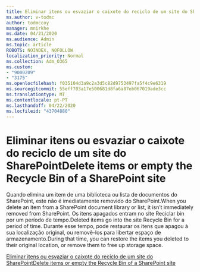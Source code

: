 ```yaml
---
title: Eliminar itens ou esvaziar o caixote do reciclo de um site do SharePoint
ms.author: v-todmc
author: todmccoy
manager: mnirkhe
ms.date: 04/21/2020
ms.audience: Admin
ms.topic: article
ROBOTS: NOINDEX, NOFOLLOW
localization_priority: Normal
ms.collection: Adm_O365
ms.custom:
- "9000209"
- "3175"
ms.openlocfilehash: f035104d3a9c2a3d5c82d9753497fa5f4c9e6319
ms.sourcegitcommit: 55eff703a17e500681d8fa6a87eb067019ade3cc
ms.translationtype: MT
ms.contentlocale: pt-PT
ms.lasthandoff: 04/22/2020
ms.locfileid: "43704880"
---
```

# <a name="delete-items-or-empty-the-recycle-bin-of-a-sharepoint-site"></a><span data-ttu-id="b21ff-102">Eliminar itens ou esvaziar o caixote do reciclo de um site do SharePoint</span><span class="sxs-lookup"><span data-stu-id="b21ff-102">Delete items or empty the Recycle Bin of a SharePoint site</span></span> 

<span data-ttu-id="b21ff-103">Quando elimina um item de uma biblioteca ou lista de documentos do SharePoint, este não é imediatamente removido do SharePoint.</span><span class="sxs-lookup"><span data-stu-id="b21ff-103">When you delete an item from a SharePoint document library or list, it isn’t immediately removed from SharePoint.</span></span> <span data-ttu-id="b21ff-104">Os itens apagados entram no site Reciclar bin por um período de tempo.</span><span class="sxs-lookup"><span data-stu-id="b21ff-104">Deleted items go into the site Recycle Bin for a period of time.</span></span> <span data-ttu-id="b21ff-105">Durante esse tempo, pode restaurar os itens que apagou à sua localização original, ou removê-los para libertar espaço de armazenamento.</span><span class="sxs-lookup"><span data-stu-id="b21ff-105">During that time, you can restore the items you deleted to their original location, or remove them to free up storage space.</span></span>

[<span data-ttu-id="b21ff-106">Eliminar itens ou esvaziar o caixote do reciclo de um site do SharePoint</span><span class="sxs-lookup"><span data-stu-id="b21ff-106">Delete items or empty the Recycle Bin of a SharePoint site</span></span>](https://support.office.com/article/2e713599-d13e-40d6-96dc-66f0a366f74e)